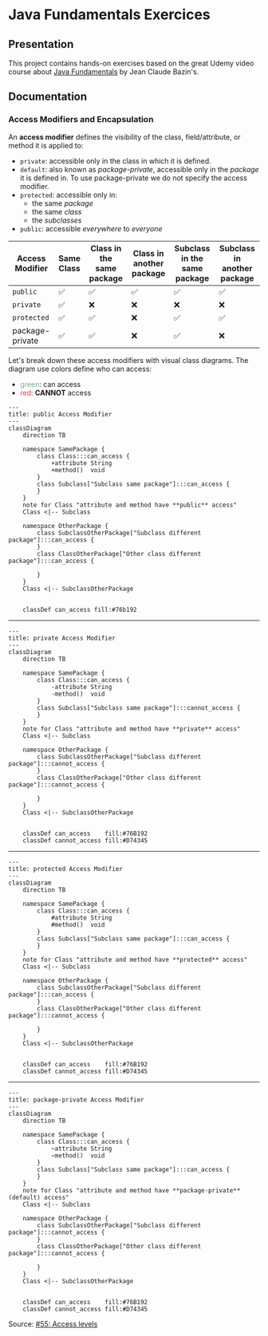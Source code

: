 # Java Fundamentals Exercices

## Presentation

This project contains hands-on exercises based on the great Udemy video course
about [Java Fundamentals](https://www.udemy.com/course/java-fundamentals-beginners/) by Jean Claude Bazin's.

## Documentation

### Access Modifiers and Encapsulation

An **access modifier** defines the visibility of the class, field/attribute, or method it is applied to:

- `private`: accessible only in the class in which it is defined.
- `default`: also known as *package-private*, accessible only in the *package* it is defined in. To use package-private we do not specify the access modifier.
- `protected`: accessible only in:
    - the same *package*
    - the same *class*
    - the *subclasses*
- `public`: accessible *everywhere* to *everyone*

| Access Modifier | Same Class | Class in the same package | Class in another package | Subclass in the same package | Subclass in another package |
| --------------- | ---------- | ------------------------- | ------------------------ | ---------------------------- | --------------------------- |
| `public`        | ✅          | ✅                         | ✅                        | ✅                            | ✅                           |
| `private`       | ✅          | ❌                         | ❌                        | ❌                            | ❌                           |
| `protected`     | ✅          | ✅                         | ❌                        | ✅                            | ✅                           |
| package-private | ✅          | ✅                         | ❌                        | ✅                            | ❌                           |

Let's break down these access modifiers with visual class diagrams.
The diagram use colors define who can access:

- <span style="color: #76B192;">green</span>: can access
- <span style="color: #D74345;">red</span>: **CANNOT** access

```mermaid
---
title: public Access Modifier
---
classDiagram
    direction TB
    
    namespace SamePackage {
        class Class:::can_access {
            +attribute String
            +method()  void
        }
        class Subclass["Subclass same package"]:::can_access {
        }
    }
    note for Class "attribute and method have **public** access"
    Class <|-- Subclass
    
    namespace OtherPackage {
        class SubclassOtherPackage["Subclass different package"]:::can_access {
        }
        class ClassOtherPackage["Other class different package"]:::can_access {
            
        }
    }
    Class <|-- SubclassOtherPackage
    
    
    classDef can_access fill:#76b192
```

---

```mermaid
---
title: private Access Modifier
---
classDiagram
    direction TB
    
    namespace SamePackage {
        class Class:::can_access {
            -attribute String
            -method()  void
        }
        class Subclass["Subclass same package"]:::cannot_access {
        }
    }
    note for Class "attribute and method have **private** access"
    Class <|-- Subclass
    
    namespace OtherPackage {
        class SubclassOtherPackage["Subclass different package"]:::cannot_access {
        }
        class ClassOtherPackage["Other class different package"]:::cannot_access {
            
        }
    }
    Class <|-- SubclassOtherPackage
    
    
    classDef can_access    fill:#76B192
    classDef cannot_access fill:#D74345
```

---

```mermaid
---
title: protected Access Modifier
---
classDiagram
    direction TB
    
    namespace SamePackage {
        class Class:::can_access {
            #attribute String
            #method()  void
        }
        class Subclass["Subclass same package"]:::can_access {
        }
    }
    note for Class "attribute and method have **protected** access"
    Class <|-- Subclass
    
    namespace OtherPackage {
        class SubclassOtherPackage["Subclass different package"]:::can_access {
        }
        class ClassOtherPackage["Other class different package"]:::cannot_access {
            
        }
    }
    Class <|-- SubclassOtherPackage
    
    
    classDef can_access    fill:#76B192
    classDef cannot_access fill:#D74345
```

---

```mermaid
---
title: package-private Access Modifier
---
classDiagram
    direction TB
    
    namespace SamePackage {
        class Class:::can_access {
            ~attribute String
            ~method()  void
        }
        class Subclass["Subclass same package"]:::can_access {
        }
    }
    note for Class "attribute and method have **package-private** (default) access"
    Class <|-- Subclass
    
    namespace OtherPackage {
        class SubclassOtherPackage["Subclass different package"]:::cannot_access {
        }
        class ClassOtherPackage["Other class different package"]:::cannot_access {
            
        }
    }
    Class <|-- SubclassOtherPackage
    
    
    classDef can_access    fill:#76B192
    classDef cannot_access fill:#D74345
```

Source: [#55: Access levels](https://www.udemy.com/course/java-fundamentals-beginners/learn/lecture/46066801#overview)
